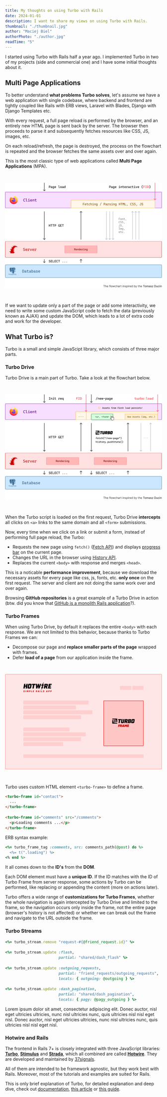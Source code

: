```yaml
---
title: My thoughts on using Turbo with Rails
date: 2024-01-01
description: I want to share my views on using Turbo with Rails.
thumbnail: "./thumbnail.jpg"
author: "Maciej Biel"
authorPhoto: "./author.jpg"
readTime: "5"
---
```


I started using Turbo with Rails half a year ago. I implemented Turbo in two of my projects (side and commercial one) and I have some initial thoughts about it.

## Multi Page Applications

To better understand <b>what problems Turbo solves</b>, let's assume we have a web application with single codebase, where backend and frontend are tightly coupled like Rails with ERB views, Laravel with Blades, Django with Django Templates etc.

With every request, a full page reload is performed by the browser, and an entirely new HTML page is sent back by the server. The browser then proceeds to parse it and subsequently fetches resources like CSS, JS, images, etc.

On each reload/refresh, the page is destroyed, the process on the flowchart is repeated and the browser fetches the same assets over and over again.

This is the most classic type of web applications called **Multi Page Applications** (MPA).

<br>

![MPA](./mpa.png)

<br>


If we want to update only a part of the page or add some interactivity, we need to write some custom JavaScript code to fetch the data (previously known as AJAX) and update the DOM, which leads to a lot of extra code and work for the developer.

## What Turbo is?

Turbo is a small and simple JavaScipt library, which consists of three major parts.

### Turbo Drive

Turbo Drive is a main part of Turbo. Take a look at the flowchart below.

<br>

![MPA](./turbo-drive.png)

<br>

When the Turbo script is loaded on the first request, Turbo Drive **intercepts** all clicks on `<a>` links to the same domain and all `<form>` submissions.

Now, every time when we click on a link or submit a form, instead of performing full page reload, the Turbo:
- Requests the new page using `fetch()` ([Fetch API](https://developer.mozilla.org/en-US/docs/Web/API/Fetch_API)) and displays [progress bar](https://turbo.hotwired.dev/handbook/drive#displaying-progress) on the current page.
- Changes the URL in the browser using [History API](https://developer.mozilla.org/en-US/docs/Web/API/History_API).
- Replaces the current `<body>` with response and merges `<head>`.

This is a noticable **performance improvement**, because we download the necessary assets for every page like css, js, fonts, etc. **only once** on the first request. The server and client are not doing the same work over and over again.

Browsing **GitHub repositories** is a great example of a Turbo Drive in action (btw. did you know that [GitHub is a monolith Rails application](https://github.blog/2023-04-06-building-github-with-ruby-and-rails/)?).

### Turbo Frames

When using Turbo Drive, by default it replaces the entire `<body>` with each response. We are not limited to this behavior, because thanks to Turbo Frames we can:
- Decompose our page and **replace smaller parts of the page** wrapped with frames.
- Defer **load of a page** from our application inside the frame.

<br>

![MPA](./turbo-frame.png)

<br>

Turbo uses custom HTML element `<turbo-frame>` to define a frame.
```html
<turbo-frame id="contact">
  ...
</turbo-frame>

<turbo-frame id="comments" src="/comments">
  <p>Loading comments ...</p>
</turbo-frame>
```

ERB syntax example:
```ruby
<%= turbo_frame_tag :comments, src: comments_path(@post) do %>
  <%= t(".loading") %>
<% end %>
```

It all comes down to the **ID's** from the **DOM**.

Each DOM element must have a **unique ID**. If the ID matches with the ID of Turbo Frame from server response, some actions by Turbo can be performed, like replacing or appending the content (more on actions later).

Turbo offers a wide range of **customizations for Turbo Frames**, whether the whole navigation is again intercepted by Turbo Drive and limited to the frame, so the navigation occurs only inside the frame, not the entire page (browser's history is not affected) or whether we can break out the frame and navigate to the URL outside the frame.

### Turbo Streams

```ruby
<%= turbo_stream.remove "request-#{@friend_request.id}" %>

<%= turbo_stream.update :flash,
                        partial: "shared/dash_flash" %>

<%= turbo_stream.update :outgoing_requests,
                        partial: "friend_requests/outgoing_requests",
                        locals: { outgoing: @outgoing } %>

<%= turbo_stream.update :dash_pagination,
                        partial: "shared/dash_pagination",
                        locals: { pagy: @pagy_outgoing } %>
```

Lorem ipsum dolor sit amet, consectetur adipiscing elit. Donec auctor, nisl eget ultricies ultricies, nunc nisl ultricies nunc, quis ultricies nisl nisl eget nisl. Donec auctor, nisl eget ultricies ultricies, nunc nisl ultricies nunc, quis ultricies nisl nisl eget nisl.

### Hotwire and Rails

The frontend in Rails 7+ is closely integrated with three JavaScript libraries: [**Turbo**](https://turbo.hotwired.dev/), [**Stimulus**](https://stimulus.hotwired.dev/) and [**Strada**](https://strada.hotwired.dev/), which all combined are called [**Hotwire**](https://hotwired.dev/). They are developed and maintained by [37signals](https://dev.37signals.com/).

All of them are intended to be framework agnostic, but they work best with Rails. Moreover, most of the tutorials and examples are suited for Rails.

This is only brief explanation of Turbo, for detailed explanation and deep dive, check out [documentation](https://turbo.hotwired.dev/handbook/introduction), [this article](https://www.writesoftwarewell.com/turbo-drive-essentials/) or [this guide](https://www.hotrails.dev/turbo-rails).